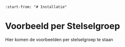 ```{include} ../README.md
:start-from: "# Installatie"
```

# Voorbeeld per Stelselgroep
Hier komen de voorbeelden per stelselgroep te staan
